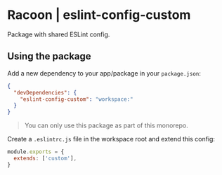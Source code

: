 # Racoon | eslint-config-custom

Package with shared ESLint config.

## Using the package

Add a new dependency to your app/package in your `package.json`:

```json
{
  "devDependencies": {
    "eslint-config-custom": "workspace:"
  }
}
```

> You can only use this package as part of this monorepo.

Create a `.eslintrc.js` file in the workspace root and extend this config:

```js
module.exports = {
  extends: ['custom'],
}
```

